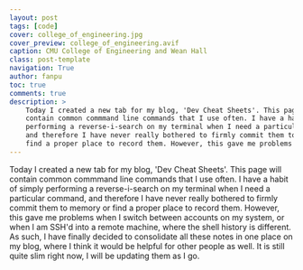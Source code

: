 ```yaml
---
layout: post
tags: [code]
cover: college_of_engineering.jpg
cover_preview: college_of_engineering.avif
caption: CMU College of Engineering and Wean Hall
class: post-template
navigation: True
author: fanpu
toc: true
comments: true
description: >
    Today I created a new tab for my blog, 'Dev Cheat Sheets'. This page will
    contain common commmand line commands that I use often. I have a habit of simply
    performing a reverse-i-search on my terminal when I need a particular command,
    and therefore I have never really bothered to firmly commit them to memory or
    find a proper place to record them. However, this gave me problems when...
---
```

Today I created a new tab for my blog, 'Dev Cheat Sheets'. This page will
contain common commmand line commands that I use often. I have a habit of simply
performing a reverse-i-search on my terminal when I need a particular command,
and therefore I have never really bothered to firmly commit them to memory or
find a proper place to record them. However, this gave me problems when I switch
between accounts on my system, or when I am SSH'd into a remote machine, where
the shell history is different. As such, I have finally decided to consolidate
all these notes in one place on my blog, where I think it would be helpful for
other people as well. It is still quite slim right now, I will be updating them
as I go.
